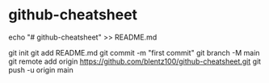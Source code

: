 # github-cheatsheet
echo "# github-cheatsheet" >> README.md

git init
git add README.md
git commit -m "first commit"
git branch -M main
git remote add origin https://github.com/blentz100/github-cheatsheet.git
git push -u origin main
